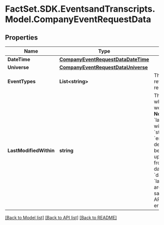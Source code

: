 # FactSet.SDK.EventsandTranscripts.Model.CompanyEventRequestData

## Properties

Name | Type | Description | Notes
------------ | ------------- | ------------- | -------------
**DateTime** | [**CompanyEventRequestDataDateTime**](CompanyEventRequestDataDateTime.md) |  | [optional] 
**Universe** | [**CompanyEventRequestDataUniverse**](CompanyEventRequestDataUniverse.md) |  | [optional] 
**EventTypes** | **List&lt;string&gt;** | The type of events returned in the response | [optional] 
**LastModifiedWithin** | **string** | The duration within which the events were last modified.  **Note 1:** When using &#x60;lastModifiedWithin&#x60; without providing &#x60;startDate&#x60; or &#x60;endDate&#x60;, the default period will be the previous and upcoming 45 days from the current date.  **Note 2:** If both &#x60;dateTime&#x60; and &#x60;lastModifiedWithin&#x60; are provided in the same request, the API will return an error.  | [optional] 

[[Back to Model list]](../README.md#documentation-for-models) [[Back to API list]](../README.md#documentation-for-api-endpoints) [[Back to README]](../README.md)

